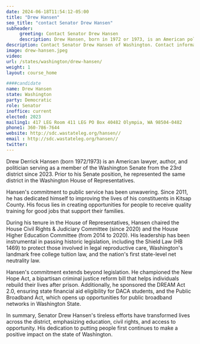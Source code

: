 ```yaml
---
date: 2024-06-18T11:54:12-05:00
title: "Drew Hansen"
seo_title: "contact Senator Drew Hansen"
subheader:
     greeting: Contact Senator Drew Hansen
     description: Drew Hansen, born in 1972 or 1973, is an American politician affiliated with the Democratic Party. He has been serving as a member of the Washington State Senate, representing District 23, since August 28, 2023.
description: Contact Senator Drew Hansen of Washington. Contact information for Drew Hansen includes email address, phone number, and mailing address.
image: drew-hansen.jpeg
video:
url: /states/washington/drew-hansen/
weight: 1
layout: course_home

####candidate
name: Drew Hansen
state: Washington
party: Democratic
role: Senator
inoffice: current
elected: 2023
mailing1: 417 LEG Room 411 LEG PO Box 40482 Olympia, WA 98504-0482
phone1: 360-786-7644
website: http://sdc.wastateleg.org/hansen//
email : http://sdc.wastateleg.org/hansen//
twitter: 
---
```

Drew Derrick Hansen (born 1972/1973) is an American lawyer, author, and politician serving as a member of the Washington Senate from the 23rd district since 2023. Prior to his Senate position, he represented the same district in the Washington House of Representatives.

Hansen's commitment to public service has been unwavering. Since 2011, he has dedicated himself to improving the lives of his constituents in Kitsap County. His focus lies in creating opportunities for people to receive quality training for good jobs that support their families.

During his tenure in the House of Representatives, Hansen chaired the House Civil Rights & Judiciary Committee (since 2020) and the House Higher Education Committee (from 2014 to 2020). His leadership has been instrumental in passing historic legislation, including the Shield Law (HB 1469) to protect those involved in legal reproductive care, Washington's landmark free college tuition law, and the nation's first state-level net neutrality law.

Hansen's commitment extends beyond legislation. He championed the New Hope Act, a bipartisan criminal justice reform bill that helps individuals rebuild their lives after prison. Additionally, he sponsored the DREAM Act 2.0, ensuring state financial aid eligibility for DACA students, and the Public Broadband Act, which opens up opportunities for public broadband networks in Washington State.

In summary, Senator Drew Hansen's tireless efforts have transformed lives across the district, emphasizing education, civil rights, and access to opportunity. His dedication to putting people first continues to make a positive impact on the state of Washington.
